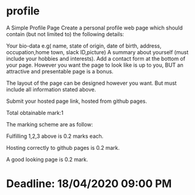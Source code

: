 # profile
A Simple Profile Page
Create a personal profile web page which should contain (but not limited to) the following details:

Your bio-data e.g( name, state of origin, date of birth, address, occupation,home town, slack ID,picture)
A summary about yourself (must include your hobbies and interests).
Add a contact form at the bottom of your page.
However you want the page to look like is up to you, BUT  an attractive and presentable page is a bonus.

The layout of the page can be designed however you want. But must include all information stated above.

Submit your hosted page link, hosted from github pages.

Total obtainable mark:1

The marking scheme are as follow:

Fulfilling 1,2,3 above is 0.2 marks each.

Hosting correctly to github pages is 0.2 mark.

A good looking page is 0.2 mark.
# Deadline: 18/04/2020 09:00 PM
